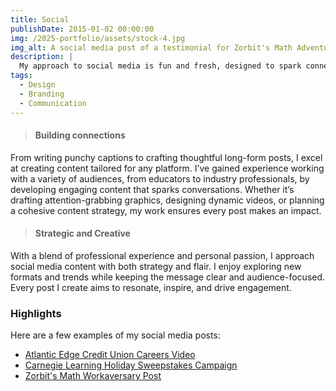 ```yaml
---
title: Social
publishDate: 2015-01-02 00:00:00
img: /2025-portfolio/assets/stock-4.jpg
img_alt: A social media post of a testimonial for Zorbit's Math Adventure from a teacher at NLESD.
description: |
  My approach to social media is fun and fresh, designed to spark connection. Canva has been my go-to for projects ranging from formal event invitations to game development assets, so you can trust me to create standout visuals for any social media platform, whatever the concept.
tags:
  - Design
  - Branding
  - Communication
---
```


<!-- ## Where creativity meets engagement -->

>

>#### Building connections
From writing punchy captions to crafting thoughtful long-form posts, I excel at creating content tailored for any platform. I’ve gained experience working with a variety of audiences, from educators to industry professionals, by developing engaging content that sparks conversations. Whether it’s drafting attention-grabbing graphics, designing dynamic videos, or planning a cohesive content strategy, my work ensures every post makes an impact.

>#### Strategic and Creative  
With a blend of professional experience and personal passion, I approach social media content with both strategy and flair. I enjoy exploring new formats and trends while keeping the message clear and audience-focused. Every post I create aims to resonate, inspire, and drive engagement.  

### Highlights  
Here are a few examples of my social media posts:
- <a href="https://www.linkedin.com/feed/update/urn:li:activity:7278431339681308673">Atlantic Edge Credit Union Careers Video</a>
- <a href="https://twitter.com/carnegielearn/status/1602348287255887872">Carnegie Learning Holiday Sweepstakes Campaign</a>
- <a href="https://www.linkedin.com/feed/update/urn:li:activity:6901525016937385984/">Zorbit's Math Workaversary Post